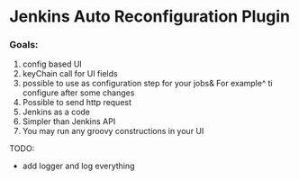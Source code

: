 # Jenkins Auto Reconfiguration Plugin

### Goals:
1. config based UI
2. keyChain call for UI fields
3. possible to use as configuration step for your jobs& For example^ ti configure after some changes
4. Possible to send http request 
5. Jenkins as a code
6. Simpler than Jenkins API
7. You may run any groovy constructions in your UI


TODO:
- add logger and log everything
